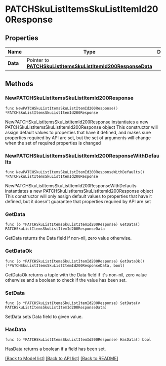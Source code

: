 # PATCHSkuListItemsSkuListItemId200Response

## Properties

Name | Type | Description | Notes
------------ | ------------- | ------------- | -------------
**Data** | Pointer to [**PATCHSkuListItemsSkuListItemId200ResponseData**](PATCHSkuListItemsSkuListItemId200ResponseData.md) |  | [optional] 

## Methods

### NewPATCHSkuListItemsSkuListItemId200Response

`func NewPATCHSkuListItemsSkuListItemId200Response() *PATCHSkuListItemsSkuListItemId200Response`

NewPATCHSkuListItemsSkuListItemId200Response instantiates a new PATCHSkuListItemsSkuListItemId200Response object
This constructor will assign default values to properties that have it defined,
and makes sure properties required by API are set, but the set of arguments
will change when the set of required properties is changed

### NewPATCHSkuListItemsSkuListItemId200ResponseWithDefaults

`func NewPATCHSkuListItemsSkuListItemId200ResponseWithDefaults() *PATCHSkuListItemsSkuListItemId200Response`

NewPATCHSkuListItemsSkuListItemId200ResponseWithDefaults instantiates a new PATCHSkuListItemsSkuListItemId200Response object
This constructor will only assign default values to properties that have it defined,
but it doesn't guarantee that properties required by API are set

### GetData

`func (o *PATCHSkuListItemsSkuListItemId200Response) GetData() PATCHSkuListItemsSkuListItemId200ResponseData`

GetData returns the Data field if non-nil, zero value otherwise.

### GetDataOk

`func (o *PATCHSkuListItemsSkuListItemId200Response) GetDataOk() (*PATCHSkuListItemsSkuListItemId200ResponseData, bool)`

GetDataOk returns a tuple with the Data field if it's non-nil, zero value otherwise
and a boolean to check if the value has been set.

### SetData

`func (o *PATCHSkuListItemsSkuListItemId200Response) SetData(v PATCHSkuListItemsSkuListItemId200ResponseData)`

SetData sets Data field to given value.

### HasData

`func (o *PATCHSkuListItemsSkuListItemId200Response) HasData() bool`

HasData returns a boolean if a field has been set.


[[Back to Model list]](../README.md#documentation-for-models) [[Back to API list]](../README.md#documentation-for-api-endpoints) [[Back to README]](../README.md)


